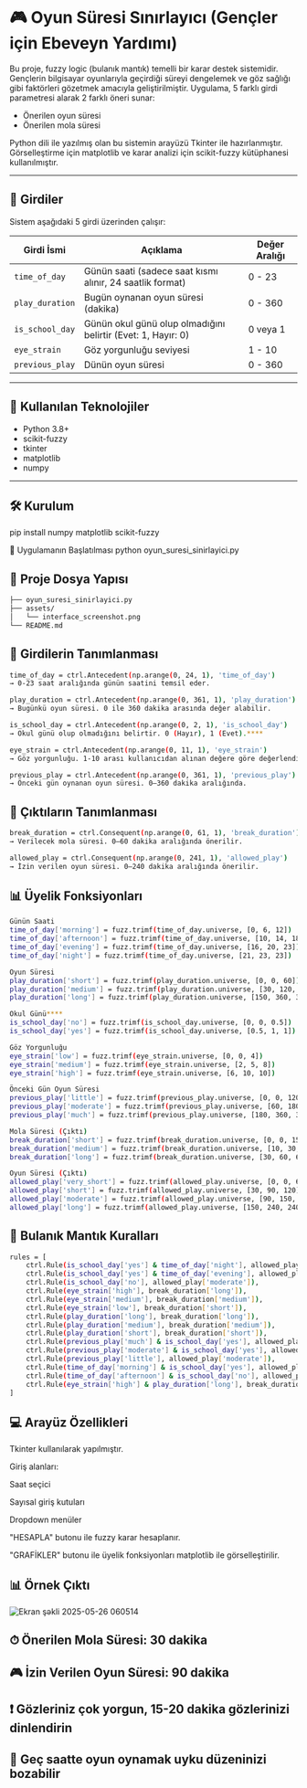 # 🎮 Oyun Süresi Sınırlayıcı (Gençler için Ebeveyn Yardımı)

Bu proje, fuzzy logic (bulanık mantık) temelli bir karar destek sistemidir. Gençlerin bilgisayar oyunlarıyla geçirdiği süreyi dengelemek ve göz sağlığı gibi faktörleri gözetmek amacıyla geliştirilmiştir. Uygulama, 5 farklı girdi parametresi alarak 2 farklı öneri sunar:

- Önerilen oyun süresi
- Önerilen mola süresi

Python dili ile yazılmış olan bu sistemin arayüzü Tkinter ile hazırlanmıştır. Görselleştirme için matplotlib ve karar analizi için scikit-fuzzy kütüphanesi kullanılmıştır.

---

## 🧾 Girdiler

Sistem aşağıdaki 5 girdi üzerinden çalışır:

| Girdi İsmi         | Açıklama                                                                 | Değer Aralığı     |
|--------------------|--------------------------------------------------------------------------|-------------------|
| `time_of_day`      | Günün saati (sadece saat kısmı alınır, 24 saatlik format)                | 0 - 23            |
| `play_duration`    | Bugün oynanan oyun süresi (dakika)                                       | 0 - 360           |
| `is_school_day`    | Günün okul günü olup olmadığını belirtir (Evet: 1, Hayır: 0)              | 0 veya 1          |
| `eye_strain`       | Göz yorgunluğu seviyesi                                                  | 1 - 10            |
| `previous_play`    | Dünün oyun süresi                                                        | 0 - 360           |

---

## 🔧 Kullanılan Teknolojiler

- Python 3.8+
- scikit-fuzzy
- tkinter
- matplotlib
- numpy

---

## 🛠 Kurulum

pip install numpy matplotlib scikit-fuzzy

🚀 Uygulamanın Başlatılması
python oyun_suresi_sinirlayici.py

## 📂 Proje Dosya Yapısı

```bash
├── oyun_suresi_sinirlayici.py
├── assets/
│   └── interface_screenshot.png
└── README.md
``` 
## 📌 Girdilerin Tanımlanması
```bash
time_of_day = ctrl.Antecedent(np.arange(0, 24, 1), 'time_of_day')
→ 0-23 saat aralığında günün saatini temsil eder.

play_duration = ctrl.Antecedent(np.arange(0, 361, 1), 'play_duration')
→ Bugünkü oyun süresi. 0 ile 360 dakika arasında değer alabilir.

is_school_day = ctrl.Antecedent(np.arange(0, 2, 1), 'is_school_day')
→ Okul günü olup olmadığını belirtir. 0 (Hayır), 1 (Evet).****

eye_strain = ctrl.Antecedent(np.arange(0, 11, 1), 'eye_strain')
→ Göz yorgunluğu. 1-10 arası kullanıcıdan alınan değere göre değerlendirilir.

previous_play = ctrl.Antecedent(np.arange(0, 361, 1), 'previous_play')
→ Önceki gün oynanan oyun süresi. 0–360 dakika aralığında.
```

## 📌 Çıktıların Tanımlanması
```bash
break_duration = ctrl.Consequent(np.arange(0, 61, 1), 'break_duration')
→ Verilecek mola süresi. 0–60 dakika aralığında önerilir.

allowed_play = ctrl.Consequent(np.arange(0, 241, 1), 'allowed_play')
→ İzin verilen oyun süresi. 0–240 dakika aralığında önerilir.
```

## 📊 Üyelik Fonksiyonları
```bash
Günün Saati
time_of_day['morning'] = fuzz.trimf(time_of_day.universe, [0, 6, 12])
time_of_day['afternoon'] = fuzz.trimf(time_of_day.universe, [10, 14, 18])
time_of_day['evening'] = fuzz.trimf(time_of_day.universe, [16, 20, 23])
time_of_day['night'] = fuzz.trimf(time_of_day.universe, [21, 23, 23])

Oyun Süresi
play_duration['short'] = fuzz.trimf(play_duration.universe, [0, 0, 60])
play_duration['medium'] = fuzz.trimf(play_duration.universe, [30, 120, 180])
play_duration['long'] = fuzz.trimf(play_duration.universe, [150, 360, 360])

Okul Günü****
is_school_day['no'] = fuzz.trimf(is_school_day.universe, [0, 0, 0.5])
is_school_day['yes'] = fuzz.trimf(is_school_day.universe, [0.5, 1, 1])

Göz Yorgunluğu
eye_strain['low'] = fuzz.trimf(eye_strain.universe, [0, 0, 4])
eye_strain['medium'] = fuzz.trimf(eye_strain.universe, [2, 5, 8])
eye_strain['high'] = fuzz.trimf(eye_strain.universe, [6, 10, 10])

Önceki Gün Oyun Süresi
previous_play['little'] = fuzz.trimf(previous_play.universe, [0, 0, 120])
previous_play['moderate'] = fuzz.trimf(previous_play.universe, [60, 180, 240])
previous_play['much'] = fuzz.trimf(previous_play.universe, [180, 360, 360])

Mola Süresi (Çıktı)
break_duration['short'] = fuzz.trimf(break_duration.universe, [0, 0, 15])
break_duration['medium'] = fuzz.trimf(break_duration.universe, [10, 30, 45])
break_duration['long'] = fuzz.trimf(break_duration.universe, [30, 60, 60])

Oyun Süresi (Çıktı)
allowed_play['very_short'] = fuzz.trimf(allowed_play.universe, [0, 0, 60])
allowed_play['short'] = fuzz.trimf(allowed_play.universe, [30, 90, 120])
allowed_play['moderate'] = fuzz.trimf(allowed_play.universe, [90, 150, 180])
allowed_play['long'] = fuzz.trimf(allowed_play.universe, [150, 240, 240])
```

## 🔁 Bulanık Mantık Kuralları
```bash
rules = [
    ctrl.Rule(is_school_day['yes'] & time_of_day['night'], allowed_play['very_short']),
    ctrl.Rule(is_school_day['yes'] & time_of_day['evening'], allowed_play['short']),
    ctrl.Rule(is_school_day['no'], allowed_play['moderate']),
    ctrl.Rule(eye_strain['high'], break_duration['long']),
    ctrl.Rule(eye_strain['medium'], break_duration['medium']),
    ctrl.Rule(eye_strain['low'], break_duration['short']),
    ctrl.Rule(play_duration['long'], break_duration['long']),
    ctrl.Rule(play_duration['medium'], break_duration['medium']),
    ctrl.Rule(play_duration['short'], break_duration['short']),
    ctrl.Rule(previous_play['much'] & is_school_day['yes'], allowed_play['very_short']),
    ctrl.Rule(previous_play['moderate'] & is_school_day['yes'], allowed_play['short']),
    ctrl.Rule(previous_play['little'], allowed_play['moderate']),
    ctrl.Rule(time_of_day['morning'] & is_school_day['yes'], allowed_play['very_short']),
    ctrl.Rule(time_of_day['afternoon'] & is_school_day['no'], allowed_play['moderate']),
    ctrl.Rule(eye_strain['high'] & play_duration['long'], break_duration['long']),
]
```

## 💻 Arayüz Özellikleri
Tkinter kullanılarak yapılmıştır.

Giriş alanları:

Saat seçici

Sayısal giriş kutuları

Dropdown menüler

"HESAPLA" butonu ile fuzzy karar hesaplanır.

"GRAFİKLER" butonu ile üyelik fonksiyonları matplotlib ile görselleştirilir.

## 📊 Örnek Çıktı

![Ekran şəkli 2025-05-26 060514](https://github.com/user-attachments/assets/719635f4-86c9-4ef6-9bbe-a32a3c1fc32e)

## ⏱ Önerilen Mola Süresi: 30 dakika
## 🎮 İzin Verilen Oyun Süresi: 90 dakika

## ❗ Gözleriniz çok yorgun, 15-20 dakika gözlerinizi dinlendirin
## 🌙 Geç saatte oyun oynamak uyku düzeninizi bozabilir




